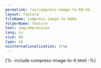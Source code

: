 ```yaml
---
permalink: /sv/compress-image-to-60-kb
layout: feature
fileName: compress-image-to-60kb
folderName: feature
tool: imgcompression
lang: sv
size: 60
type: kb
nointernationalization: true
---
```

{%- include compress-image-to-X.html -%}       
